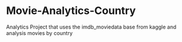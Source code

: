 # Movie-Analytics-Country
Analytics Project that uses the imdb_moviedata base from kaggle and analysis movies by country
